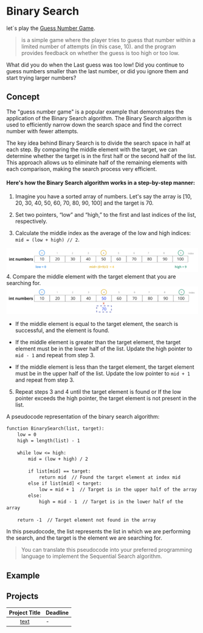 # Binary Search
 let`s play the [Guess Number Game](https://mdn.github.io/learning-area/javascript/introduction-to-js-1/first-splash/number-guessing-game.html).

> is a simple game where the player tries to guess that number within a limited number of attempts (in this case, 10). and the program provides feedback on whether the guess is too high or too low.

What did you do when the Last guess was too low! Did you continue to guess numbers smaller than the last number, or did you ignore them and start trying larger numbers?

## Concept
The "guess number game" is a popular example that demonstrates the application of the Binary Search algorithm. The Binary Search algorithm is used to efficiently narrow down the search space and find the correct number with fewer attempts.

The key idea behind Binary Search is to divide the search space in half at each step. By comparing the middle element with the target, we can determine whether the target is in the first half or the second half of the list. This approach allows us to eliminate half of the remaining elements with each comparison, making the search process very efficient.

#### Here's how the Binary Search algorithm works  in a step-by-step manner:

1. Imagine you have a sorted array of numbers. Let's say the array is [10, 20, 30, 40, 50, 60, 70, 80, 90, 100] and the target is 70.

2. Set two pointers, “low” and “high,” to the first and last indices of the list, respectively.

3. Calculate the middle index as the average of the low and high indices: `mid = (low + high) // 2`.
<img width="910" alt="Binary Search" src="https://github.com/SAFCSP-Team/data-structures-and-algorithms-bootcamp/blob/main/data-structures-and-algorithms-101/03-algorithms/01-searching/resources/binary-search-01.png" />
4. Compare the middle element with the target element that you are searching for.
<img width="910" alt="Binary Search" src="https://github.com/SAFCSP-Team/data-structures-and-algorithms-bootcamp/blob/main/data-structures-and-algorithms-101/03-algorithms/01-searching/resources/binary-search-02.png" />

- If the middle element is equal to the target element, the search is successful, and the element is found.
 
- If the middle element is greater than the target element, the target element must be in the lower half of the list. Update the high pointer to `mid - 1` and repeat from step 3.
 
- If the middle element is less than the target element, the target element must be in the upper half of the list. Update the low pointer to `mid + 1` and repeat from step 3.

5. Repeat steps 3 and 4 until the target element is found or If the low pointer exceeds the high pointer, the target element is not present in the list.

A pseudocode representation of the binary search algorithm:
```
function BinarySearch(list, target):
    low = 0
    high = length(list) - 1
    
    while low <= high:
        mid = (low + high) / 2
        
        if list[mid] == target:
            return mid  // Found the target element at index mid
        else if list[mid] < target:
            low = mid + 1  // Target is in the upper half of the array
        else:
            high = mid - 1  // Target is in the lower half of the array
    
    return -1  // Target element not found in the array
```
In this pseudocode, the list represents the list in which we are performing the search, and the target is the element we are searching for.

> You can translate this pseudocode into your preferred programming language to implement the Sequential Search algorithm.

## Example 


## Projects

|Project Title | Deadline |
|:-----------:|:-------------|
|[text](-) | - | 



